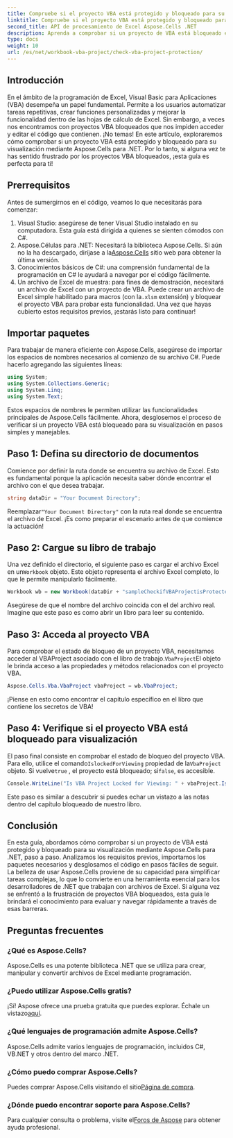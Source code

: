 ```yaml
---
title: Compruebe si el proyecto VBA está protegido y bloqueado para su visualización
linktitle: Compruebe si el proyecto VBA está protegido y bloqueado para su visualización
second_title: API de procesamiento de Excel Aspose.Cells .NET
description: Aprenda a comprobar si un proyecto de VBA está bloqueado en Excel con Aspose.Cells para .NET con nuestra completa guía paso a paso. Desbloquee su potencial.
type: docs
weight: 10
url: /es/net/workbook-vba-project/check-vba-project-protection/
---
```

## Introducción
En el ámbito de la programación de Excel, Visual Basic para Aplicaciones (VBA) desempeña un papel fundamental. Permite a los usuarios automatizar tareas repetitivas, crear funciones personalizadas y mejorar la funcionalidad dentro de las hojas de cálculo de Excel. Sin embargo, a veces nos encontramos con proyectos VBA bloqueados que nos impiden acceder y editar el código que contienen. ¡No temas! En este artículo, exploraremos cómo comprobar si un proyecto VBA está protegido y bloqueado para su visualización mediante Aspose.Cells para .NET. Por lo tanto, si alguna vez te has sentido frustrado por los proyectos VBA bloqueados, ¡esta guía es perfecta para ti!
## Prerrequisitos
Antes de sumergirnos en el código, veamos lo que necesitarás para comenzar:
1. Visual Studio: asegúrese de tener Visual Studio instalado en su computadora. Esta guía está dirigida a quienes se sienten cómodos con C#.
2.  Aspose.Células para .NET: Necesitará la biblioteca Aspose.Cells. Si aún no la ha descargado, diríjase a la[Aspose.Cells](https://releases.aspose.com/cells/net/) sitio web para obtener la última versión.
3. Conocimientos básicos de C#: una comprensión fundamental de la programación en C# le ayudará a navegar por el código fácilmente.
4.  Un archivo de Excel de muestra: para fines de demostración, necesitará un archivo de Excel con un proyecto de VBA. Puede crear un archivo de Excel simple habilitado para macros (con la`.xlsm` extensión) y bloquear el proyecto VBA para probar esta funcionalidad.
Una vez que hayas cubierto estos requisitos previos, ¡estarás listo para continuar!
## Importar paquetes
Para trabajar de manera eficiente con Aspose.Cells, asegúrese de importar los espacios de nombres necesarios al comienzo de su archivo C#. Puede hacerlo agregando las siguientes líneas:
```csharp
using System;
using System.Collections.Generic;
using System.Linq;
using System.Text;
```
Estos espacios de nombres le permiten utilizar las funcionalidades principales de Aspose.Cells fácilmente.
Ahora, desglosemos el proceso de verificar si un proyecto VBA está bloqueado para su visualización en pasos simples y manejables.
## Paso 1: Defina su directorio de documentos
Comience por definir la ruta donde se encuentra su archivo de Excel. Esto es fundamental porque la aplicación necesita saber dónde encontrar el archivo con el que desea trabajar.
```csharp
string dataDir = "Your Document Directory";
```
 Reemplazar`"Your Document Directory"` con la ruta real donde se encuentra el archivo de Excel. ¡Es como preparar el escenario antes de que comience la actuación!
## Paso 2: Cargue su libro de trabajo
 Una vez definido el directorio, el siguiente paso es cargar el archivo Excel en un`Workbook` objeto. Este objeto representa el archivo Excel completo, lo que le permite manipularlo fácilmente.
```csharp
Workbook wb = new Workbook(dataDir + "sampleCheckifVBAProjectisProtected.xlsm");
```
Asegúrese de que el nombre del archivo coincida con el del archivo real. Imagine que este paso es como abrir un libro para leer su contenido.
## Paso 3: Acceda al proyecto VBA
 Para comprobar el estado de bloqueo de un proyecto VBA, necesitamos acceder al VBAProject asociado con el libro de trabajo.`VbaProject`El objeto le brinda acceso a las propiedades y métodos relacionados con el proyecto VBA.
```csharp
Aspose.Cells.Vba.VbaProject vbaProject = wb.VbaProject;
```
¡Piense en esto como encontrar el capítulo específico en el libro que contiene los secretos de VBA!
## Paso 4: Verifique si el proyecto VBA está bloqueado para visualización
 El paso final consiste en comprobar el estado de bloqueo del proyecto VBA. Para ello, utilice el comando`IslockedForViewing` propiedad de la`VbaProject` objeto. Si vuelve`true` , el proyecto está bloqueado; si`false`, es accesible.
```csharp
Console.WriteLine("Is VBA Project Locked for Viewing: " + vbaProject.IslockedForViewing);
```
Este paso es similar a descubrir si puedes echar un vistazo a las notas dentro del capítulo bloqueado de nuestro libro.
## Conclusión
En esta guía, abordamos cómo comprobar si un proyecto de VBA está protegido y bloqueado para su visualización mediante Aspose.Cells para .NET, paso a paso. Analizamos los requisitos previos, importamos los paquetes necesarios y desglosamos el código en pasos fáciles de seguir. La belleza de usar Aspose.Cells proviene de su capacidad para simplificar tareas complejas, lo que lo convierte en una herramienta esencial para los desarrolladores de .NET que trabajan con archivos de Excel.
Si alguna vez se enfrentó a la frustración de proyectos VBA bloqueados, esta guía le brindará el conocimiento para evaluar y navegar rápidamente a través de esas barreras.
## Preguntas frecuentes
### ¿Qué es Aspose.Cells?
Aspose.Cells es una potente biblioteca .NET que se utiliza para crear, manipular y convertir archivos de Excel mediante programación.
### ¿Puedo utilizar Aspose.Cells gratis?
 ¡Sí! Aspose ofrece una prueba gratuita que puedes explorar. Échale un vistazo[aquí](https://releases.aspose.com/).
### ¿Qué lenguajes de programación admite Aspose.Cells?
Aspose.Cells admite varios lenguajes de programación, incluidos C#, VB.NET y otros dentro del marco .NET.
### ¿Cómo puedo comprar Aspose.Cells?
 Puedes comprar Aspose.Cells visitando el sitio[Página de compra](https://purchase.aspose.com/buy).
### ¿Dónde puedo encontrar soporte para Aspose.Cells?
 Para cualquier consulta o problema, visite el[Foros de Aspose](https://forum.aspose.com/c/cells/9) para obtener ayuda profesional.
